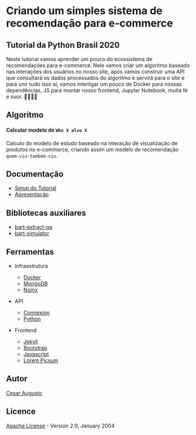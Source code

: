 # Criando um simples sistema de recomendação para e-commerce

## Tutorial da Python Brasil 2020

Neste tutorial vamos aprender um pouco do ecossistema de recomendações para e-commerce. Nele vamos criar um algoritmo baseado nas interações dos usuários no nosso site, após vamos construir uma API que consultará os dados processados do algoritmo e servirá para o site e para unir tudo isso aí, vamos interligar um pouco de Docker para nossas dependências, JS para montar nosso frontend, Jupyter Notebook, muita fé e suor. :muscle::muscle::muscle::muscle:

## Algoritmo

#### Calcular modelo de `Who X also X`
 
Calculo do modelo de estudo baseado na interação de visualização de produtos no e-commerce, criando assim um modelo de recomendação `quem-viu-também-viu`.

## Documentação

* [Setup do Tutorial](https://qrco.de/bboDHL)
* [Apresentação](https://qrco.de/bbod7P)

## Bibliotecas auxiliares
* [bart-extract-ga](https://pypi.org/project/bart-extract-ga/)
* [bart-simulator](https://pypi.org/project/bart-simulator/)

## Ferramentas

* Infraestrutura
    * [Docker](https://www.docker.com/get-started)
    * [MongoDB](https://docs.mongodb.com/)
    * [Nginx](https://nginx.org/en/docs/)

* API
    * [Connexion](https://connexion.readthedocs.io/en/latest/index.html)
    * [Python](https://www.python.org/doc/)

* Frontend
    * [Jekyll](https://jekyllrb.com/docs/)
    * [Bootstrap](https://getbootstrap.com/docs/4.5/getting-started/introduction/)
    * [Javascript](https://developer.mozilla.org/pt-BR/docs/Web/JavaScript)
    * [Lorem Picsum](https://picsum.photos/)

## Autor
[Cesar Augusto](https://cesarbruschetta.github.io/)


## Licence
[Apache License](./LICENSE.md) - Version 2.0, January 2004 

